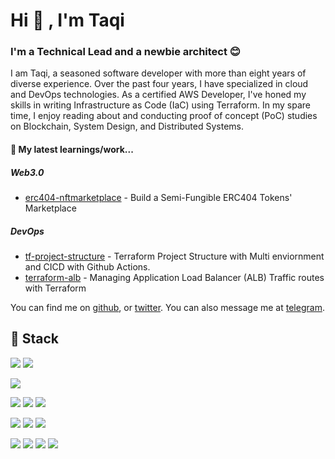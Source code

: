 # Hi 👋 , I'm Taqi

### I'm a Technical Lead and a newbie architect 😊

I am Taqi, a seasoned software developer with more than eight years of diverse experience. Over the past four years, I have specialized in cloud and DevOps technologies. As a certified AWS Developer, I've honed my skills in writing Infrastructure as Code (IaC) using Terraform. In my spare time, I enjoy reading about and conducting proof of concept (PoC) studies on Blockchain, System Design, and Distributed Systems.

#### 🌱 My latest learnings/work...

##### Web3.0

- [erc404-nftmarketplace](https://github.com/ArchTaqi/erc404-nftmarketplace) - Build a Semi-Fungible ERC404 Tokens' Marketplace

##### DevOps

- [tf-project-structure](https://github.com/ArchTaqi/tf-project-structure) -  Terraform Project Structure with Multi enviornment and CICD with Github Actions.
- [terraform-alb](https://github.com/ArchTaqi/terraform-alb) - Managing Application Load Balancer (ALB) Traffic routes with Terraform


You can find me on [github](https://github.com/archtaqi), or [twitter](https://twitter.com/archtaqi). You can also message me at [telegram](https://t.me/archtaqi).

## 🔧 Stack
![](https://img.shields.io/badge/OS-macOS-informational?style=flat&logo=macos&logoColor=white&color=313340)
![](https://img.shields.io/badge/OS-Linux-informational?style=flat&logo=archlinux&logoColor=white&color=313340)

![](https://img.shields.io/badge/Editor-Vim-informational?style=flat&logo=vim&logoColor=white&color=313340)

![](https://img.shields.io/badge/Cloud-AWS-informational?style=flat&logo=aws&logoColor=white&color=313340)
![](https://img.shields.io/badge/Tools-Docker-informational?style=flat&logo=docker&logoColor=white&color=313340)
![](https://img.shields.io/badge/Tools-Ansible-informational?style=flat&logo=ansible&logoColor=white&color=313340)

![](https://img.shields.io/badge/Database-PostgreSQL-informational?style=flat&logo=postgresql&logoColor=white&color=313340)
![](https://img.shields.io/badge/Database-Redis-informational?style=flat&logo=redis&logoColor=white&color=313340)
![](https://img.shields.io/badge/Database-MongoDB-informational?style=flat&logo=mongodb&logoColor=white&color=313340)

![](https://img.shields.io/badge/Code-Python-informational?style=flat&logo=python&logoColor=white&color=313340)
![](https://img.shields.io/badge/Code-php-informational?style=flat&logo=php&logoColor=white&color=313340)
![](https://img.shields.io/badge/Code-Solidity-informational?style=flat&logo=solidity&logoColor=white&color=313340)
![](https://img.shields.io/badge/Code-TypeScript-informational?style=flat&logo=typescript&logoColor=white&color=313340)

